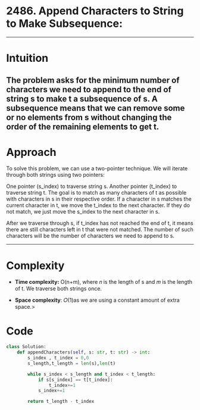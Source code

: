 
# 2486. **Append Characters to String to Make Subsequence**:
---

# Intuition
The problem asks for the minimum number of characters we need to append to the end of string s to make t a subsequence of s.
A subsequence means that we can remove some or no elements from s without changing the order of the remaining elements to get t.
---
# Approach
To solve this problem, we can use a two-pointer technique. We will iterate through both strings using two pointers:

One pointer (s_index) to traverse string s.
Another pointer (t_index) to traverse string t.
The goal is to match as many characters of t as possible with characters in s in their respective order. If a character in 
s matches the current character in t, we move the t_index to the next character. If they do not match, we just move the s_index to the next character in s.

After we traverse through s, if t_index has not reached the end of t, it means there are still characters left in t that were not matched. 
The number of such characters will be the number of characters we need to append to s.

---
# Complexity

* **Time complexity:**
O(n+m), where 
𝑛 is the length of s and 
𝑚 is the length of t. We traverse both strings once.


* **Space complexity**:
 𝑂(1)as we are using a constant amount of extra space.>

# Code
```.py
class Solution:
    def appendCharacters(self, s: str, t: str) -> int:
        s_index , t_index = 0,0
        s_length,t_length = len(s),len(t)

        while s_index < s_length and t_index < t_length:
            if s[s_index] == t[t_index]:
                t_index+=1
            s_index+=1

        return t_length - t_index

```
